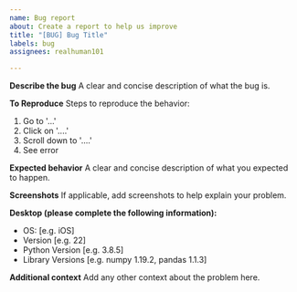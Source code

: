```yaml
---
name: Bug report
about: Create a report to help us improve
title: "[BUG] Bug Title"
labels: bug
assignees: realhuman101

---
```


**Describe the bug**
A clear and concise description of what the bug is.

**To Reproduce**
Steps to reproduce the behavior:

1. Go to '...'
2. Click on '....'
3. Scroll down to '....'
4. See error

**Expected behavior**
A clear and concise description of what you expected to happen.

**Screenshots**
If applicable, add screenshots to help explain your problem.

**Desktop (please complete the following information):**

- OS: [e.g. iOS]
- Version [e.g. 22]
- Python Version [e.g. 3.8.5]
- Library Versions [e.g. numpy 1.19.2, pandas 1.1.3]

**Additional context**
Add any other context about the problem here.
